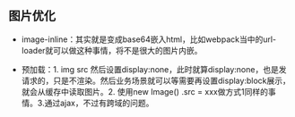 ## 图片优化

- image-inline：其实就是变成base64嵌入html，比如webpack当中的url-loader就可以做这种事情，将不是很大的图片内嵌。

- 预加载：1. img src 然后设置display:none，此时就算display:none，也是发请求的，只是不渲染。然后业务场景就可以等需要再设置display:block展示，就会从缓存中读取图片。2. 使用new Image() .src = xxx做方式1同样的事情。3.通过ajax，不过有跨域的问题。
